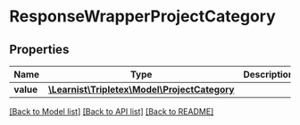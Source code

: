# ResponseWrapperProjectCategory

## Properties
Name | Type | Description | Notes
------------ | ------------- | ------------- | -------------
**value** | [**\Learnist\Tripletex\Model\ProjectCategory**](ProjectCategory.md) |  | [optional] 

[[Back to Model list]](../../README.md#documentation-for-models) [[Back to API list]](../../README.md#documentation-for-api-endpoints) [[Back to README]](../../README.md)

